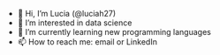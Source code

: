 - 👋 Hi, I’m Lucia (@luciah27)
- 👀 I’m interested in data science
- 🌱 I’m currently learning new programming languages
- 📫 How to reach me: email or LinkedIn

<!---
luciah27/luciah27 is a ✨ special ✨ repository because its `README.md` (this file) appears on your GitHub profile.
You can click the Preview link to take a look at your changes.
--->
